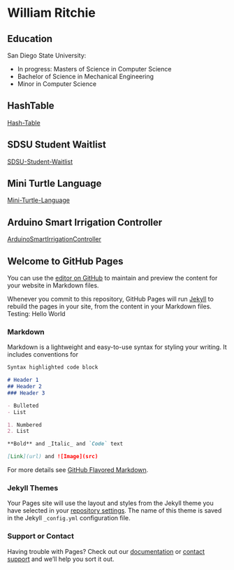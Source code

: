 # William Ritchie

## Education
San Diego State University:
- In progress: Masters of Science in Computer Science 
- Bachelor of Science in Mechanical Engineering 
- Minor in Computer Science 

## HashTable
[Hash-Table](https://writchie19.github.io/Hash-Table/)

## SDSU Student Waitlist
[SDSU-Student-Waitlist](https://writchie19.github.io/SDSU-Student-Waitlist/)

## Mini Turtle Language
[Mini-Turtle-Language](https://writchie19.github.io/Mini-Turtle-Language/)

## Arduino Smart Irrigation Controller
[ArduinoSmartIrrigationController](https://writchie19.github.io/ArduinoSmartIrrigationController/)



## Welcome to GitHub Pages

You can use the [editor on GitHub](https://github.com/Writchie19/Writchie19.github.io/edit/master/README.md) to maintain and preview the content for your website in Markdown files.

Whenever you commit to this repository, GitHub Pages will run [Jekyll](https://jekyllrb.com/) to rebuild the pages in your site, from the content in your Markdown files.  Testing: Hello World

### Markdown

Markdown is a lightweight and easy-to-use syntax for styling your writing. It includes conventions for

```markdown
Syntax highlighted code block

# Header 1
## Header 2
### Header 3

- Bulleted
- List

1. Numbered
2. List

**Bold** and _Italic_ and `Code` text

[Link](url) and ![Image](src)
```

For more details see [GitHub Flavored Markdown](https://guides.github.com/features/mastering-markdown/).

### Jekyll Themes

Your Pages site will use the layout and styles from the Jekyll theme you have selected in your [repository settings](https://github.com/Writchie19/Writchie19.github.io/settings). The name of this theme is saved in the Jekyll `_config.yml` configuration file.

### Support or Contact

Having trouble with Pages? Check out our [documentation](https://help.github.com/categories/github-pages-basics/) or [contact support](https://github.com/contact) and we’ll help you sort it out.
